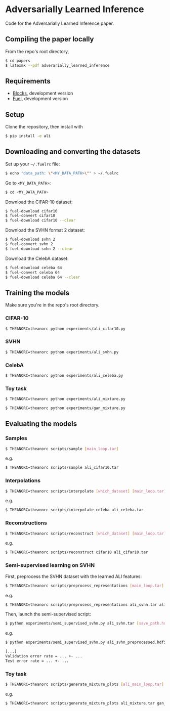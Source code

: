 # Adversarially Learned Inference

Code for the Adversarially Learned Inference paper.

## Compiling the paper locally

From the repo's root directory,

``` bash
$ cd papers
$ latexmk --pdf adverarially_learned_inference
```

## Requirements

* [Blocks](https://blocks.readthedocs.org/en/latest/), development version
* [Fuel](https://fuel.readthedocs.org/en/latest/), development version

## Setup

Clone the repository, then install with

``` bash
$ pip install -e ali
```

## Downloading and converting the datasets

Set up your `~/.fuelrc` file:

``` bash
$ echo "data_path: \"<MY_DATA_PATH>\"" > ~/.fuelrc
```

Go to `<MY_DATA_PATH>`:

``` bash
$ cd <MY_DATA_PATH>
```

Download the CIFAR-10 dataset:

``` bash
$ fuel-download cifar10
$ fuel-convert cifar10
$ fuel-download cifar10 --clear
```

Download the SVHN format 2 dataset:

``` bash
$ fuel-download svhn 2
$ fuel-convert svhn 2
$ fuel-download svhn 2 --clear
```

Download the CelebA dataset:

``` bash
$ fuel-download celeba 64
$ fuel-convert celeba 64
$ fuel-download celeba 64 --clear
```

## Training the models

Make sure you're in the repo's root directory.

### CIFAR-10

``` bash
$ THEANORC=theanorc python experiments/ali_cifar10.py
```

### SVHN

``` bash
$ THEANORC=theanorc python experiments/ali_svhn.py
```

### CelebA

``` bash
$ THEANORC=theanorc python experiments/ali_celeba.py
```

### Toy task

``` bash
$ THEANORC=theanorc python experiments/ali_mixture.py
```

``` bash
$ THEANORC=theanorc python experiments/gan_mixture.py
```

## Evaluating the models

### Samples

``` bash
$ THEANORC=theanorc scripts/sample [main_loop.tar]
```

e.g.

``` bash
$ THEANORC=theanorc scripts/sample ali_cifar10.tar
```

### Interpolations

``` bash
$ THEANORC=theanorc scripts/interpolate [which_dataset] [main_loop.tar]
```

e.g.

``` bash
$ THEANORC=theanorc scripts/interpolate celeba ali_celeba.tar
```

### Reconstructions

``` bash
$ THEANORC=theanorc scripts/reconstruct [which_dataset] [main_loop.tar]
```

e.g.

``` bash
$ THEANORC=theanorc scripts/reconstruct cifar10 ali_cifar10.tar
```

### Semi-supervised learning on SVHN

First, preprocess the SVHN dataset with the learned ALI features:

``` bash
$ THEANORC=theanorc scripts/preprocess_representations [main_loop.tar] [save_path.hdf5]
```

e.g.

``` bash
$ THEANORC=theanorc scripts/preprocess_representations ali_svhn.tar ali_svhn_preprocessed.hdf5
```

Then, launch the semi-supervised script:

``` bash
$ python experiments/semi_supervised_svhn.py ali_svhn.tar [save_path.hdf5]
```

e.g.

``` bash
$ python experiments/semi_supervised_svhn.py ali_svhn_preprocessed.hdf5

[...]
Validation error rate = ... +- ...
Test error rate = ... +- ...
```

### Toy task

``` bash
$ THEANORC=theanorc scripts/generate_mixture_plots [ali_main_loop.tar] [gan_main_loop.tar]
```

e.g.

``` bash
$ THEANORC=theanorc scripts/generate_mixture_plots ali_mixture.tar gan_mixture.tar
```
